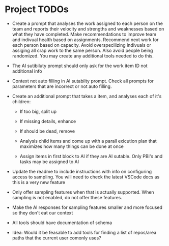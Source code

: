 # Project TODOs

- Create a prompt that analyses the work assigned to each person on the team and reports their velocity and strengths and weaknesses based on what they have completed. Make recommendations to improve team and indivual health based on assignments. Recommend next work for each person based on capacity. Avoid overspecilizing indivuals or assiging all crap work to the same person. Also avoid people being randomized. You may create any additional tools needed to do this.

- The AI sutibiluty prompt should only ask for the work item ID not additional info

- Context not auto filling in AI sutabilty prompt. Check all prompts for parameters that are incorrect or not auto filling.

- Create an additional prompt that takes a item, and analyses each of it's children:
    - If too big, split up
    - If missing details, enhance
    - If should be dead, remove
    
    - Analysis child items and come up with a parall exicution plan that maximizes how many things can be done at once
    - Assign items in first block to AI if they are AI sutable. Only PBI's and tasks may be assigned to AI

- Update the readme to include instructions with info on configuring access to sampling. You will need to check the latest VSCode docs as this is a very new feature

- Only offer sampling features when that is actually supported. When sampling is not enabled, do not offer these features.  

- Make the AI responses for sampling features smaller and more focused so they don't eat our context

- All tools should have documentation of schema

- Idea: Would it be feasable to add tools for finding a list of repos/area paths that the current user comonly uses?